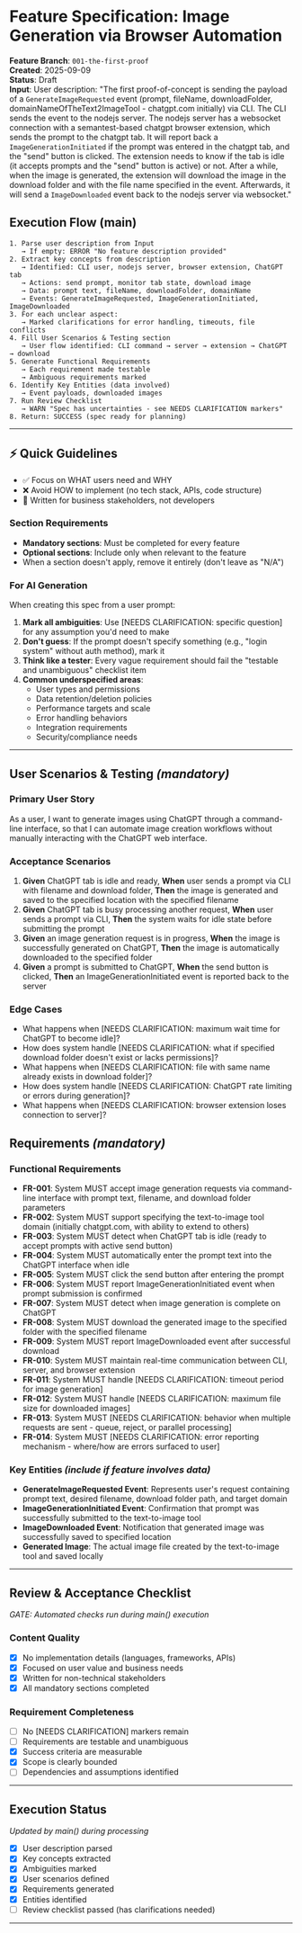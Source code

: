 # Feature Specification: Image Generation via Browser Automation

**Feature Branch**: `001-the-first-proof`  
**Created**: 2025-09-09  
**Status**: Draft  
**Input**: User description: "The first proof-of-concept is sending the payload of a `GenerateImageRequested` event (prompt, fileName, downloadFolder, domainNameOfTheText2ImageTool - chatgpt.com initially) via CLI. The CLI sends the event to the nodejs server. The nodejs server has a websocket connection with a semantest-based chatgpt browser extension, which sends the prompt to the chatgpt tab. It will report back a `ImageGenerationInitiated` if the prompt was entered in the chatgpt tab, and the \"send\" button is clicked. The extension needs to know if the tab is idle (it accepts prompts and the \"send\" button is active) or not. After a while, when the image is generated, the extension will download the image in the download folder and with the file name specified in the event. Afterwards, it will send a `ImageDownloaded` event back to the nodejs server via websocket."

## Execution Flow (main)
```
1. Parse user description from Input
   → If empty: ERROR "No feature description provided"
2. Extract key concepts from description
   → Identified: CLI user, nodejs server, browser extension, ChatGPT tab
   → Actions: send prompt, monitor tab state, download image
   → Data: prompt text, fileName, downloadFolder, domainName
   → Events: GenerateImageRequested, ImageGenerationInitiated, ImageDownloaded
3. For each unclear aspect:
   → Marked clarifications for error handling, timeouts, file conflicts
4. Fill User Scenarios & Testing section
   → User flow identified: CLI command → server → extension → ChatGPT → download
5. Generate Functional Requirements
   → Each requirement made testable
   → Ambiguous requirements marked
6. Identify Key Entities (data involved)
   → Event payloads, downloaded images
7. Run Review Checklist
   → WARN "Spec has uncertainties - see NEEDS CLARIFICATION markers"
8. Return: SUCCESS (spec ready for planning)
```

---

## ⚡ Quick Guidelines
- ✅ Focus on WHAT users need and WHY
- ❌ Avoid HOW to implement (no tech stack, APIs, code structure)
- 👥 Written for business stakeholders, not developers

### Section Requirements
- **Mandatory sections**: Must be completed for every feature
- **Optional sections**: Include only when relevant to the feature
- When a section doesn't apply, remove it entirely (don't leave as "N/A")

### For AI Generation
When creating this spec from a user prompt:
1. **Mark all ambiguities**: Use [NEEDS CLARIFICATION: specific question] for any assumption you'd need to make
2. **Don't guess**: If the prompt doesn't specify something (e.g., "login system" without auth method), mark it
3. **Think like a tester**: Every vague requirement should fail the "testable and unambiguous" checklist item
4. **Common underspecified areas**:
   - User types and permissions
   - Data retention/deletion policies  
   - Performance targets and scale
   - Error handling behaviors
   - Integration requirements
   - Security/compliance needs

---

## User Scenarios & Testing *(mandatory)*

### Primary User Story
As a user, I want to generate images using ChatGPT through a command-line interface, so that I can automate image creation workflows without manually interacting with the ChatGPT web interface.

### Acceptance Scenarios
1. **Given** ChatGPT tab is idle and ready, **When** user sends a prompt via CLI with filename and download folder, **Then** the image is generated and saved to the specified location with the specified filename
2. **Given** ChatGPT tab is busy processing another request, **When** user sends a prompt via CLI, **Then** the system waits for idle state before submitting the prompt
3. **Given** an image generation request is in progress, **When** the image is successfully generated on ChatGPT, **Then** the image is automatically downloaded to the specified folder
4. **Given** a prompt is submitted to ChatGPT, **When** the send button is clicked, **Then** an ImageGenerationInitiated event is reported back to the server

### Edge Cases
- What happens when [NEEDS CLARIFICATION: maximum wait time for ChatGPT to become idle]?
- How does system handle [NEEDS CLARIFICATION: what if specified download folder doesn't exist or lacks permissions]?
- What happens when [NEEDS CLARIFICATION: file with same name already exists in download folder]?
- How does system handle [NEEDS CLARIFICATION: ChatGPT rate limiting or errors during generation]?
- What happens when [NEEDS CLARIFICATION: browser extension loses connection to server]?

## Requirements *(mandatory)*

### Functional Requirements
- **FR-001**: System MUST accept image generation requests via command-line interface with prompt text, filename, and download folder parameters
- **FR-002**: System MUST support specifying the text-to-image tool domain (initially chatgpt.com, with ability to extend to others)
- **FR-003**: System MUST detect when ChatGPT tab is idle (ready to accept prompts with active send button)
- **FR-004**: System MUST automatically enter the prompt text into the ChatGPT interface when idle
- **FR-005**: System MUST click the send button after entering the prompt
- **FR-006**: System MUST report ImageGenerationInitiated event when prompt submission is confirmed
- **FR-007**: System MUST detect when image generation is complete on ChatGPT
- **FR-008**: System MUST download the generated image to the specified folder with the specified filename
- **FR-009**: System MUST report ImageDownloaded event after successful download
- **FR-010**: System MUST maintain real-time communication between CLI, server, and browser extension
- **FR-011**: System MUST handle [NEEDS CLARIFICATION: timeout period for image generation]
- **FR-012**: System MUST handle [NEEDS CLARIFICATION: maximum file size for downloaded images]
- **FR-013**: System MUST [NEEDS CLARIFICATION: behavior when multiple requests are sent - queue, reject, or parallel processing]
- **FR-014**: System MUST [NEEDS CLARIFICATION: error reporting mechanism - where/how are errors surfaced to user]

### Key Entities *(include if feature involves data)*
- **GenerateImageRequested Event**: Represents user's request containing prompt text, desired filename, download folder path, and target domain
- **ImageGenerationInitiated Event**: Confirmation that prompt was successfully submitted to the text-to-image tool
- **ImageDownloaded Event**: Notification that generated image was successfully saved to specified location
- **Generated Image**: The actual image file created by the text-to-image tool and saved locally

---

## Review & Acceptance Checklist
*GATE: Automated checks run during main() execution*

### Content Quality
- [x] No implementation details (languages, frameworks, APIs)
- [x] Focused on user value and business needs
- [x] Written for non-technical stakeholders
- [x] All mandatory sections completed

### Requirement Completeness
- [ ] No [NEEDS CLARIFICATION] markers remain
- [ ] Requirements are testable and unambiguous  
- [x] Success criteria are measurable
- [x] Scope is clearly bounded
- [ ] Dependencies and assumptions identified

---

## Execution Status
*Updated by main() during processing*

- [x] User description parsed
- [x] Key concepts extracted
- [x] Ambiguities marked
- [x] User scenarios defined
- [x] Requirements generated
- [x] Entities identified
- [ ] Review checklist passed (has clarifications needed)

---